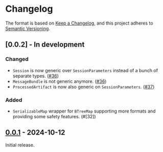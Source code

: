 # Changelog

The format is based on [Keep a Changelog](https://keepachangelog.com/en/1.0.0/),
and this project adheres to [Semantic Versioning](https://semver.org/spec/v2.0.0.html).

## [0.0.2] - In development

### Changed

- `Session` is now generic over `SessionParameters` instead of a bunch of separate types. ([#36])
- `MessageBundle` is not generic anymore. ([#36])
- `ProcessedArtifact` is now also generic on `SessionParameters`. ([#37])


### Added

- `SerializableMap` wrapper for `BTreeMap` supporting more formats and providing some safety features. (#[32])


[#32]: https://github.com/entropyxyz/manul/pull/32
[#36]: https://github.com/entropyxyz/manul/pull/36
[#37]: https://github.com/entropyxyz/manul/pull/37


## [0.0.1] - 2024-10-12

Initial release.


[0.0.1]: https://github.com/entropyxyz/manul/releases/tag/v0.0.1
